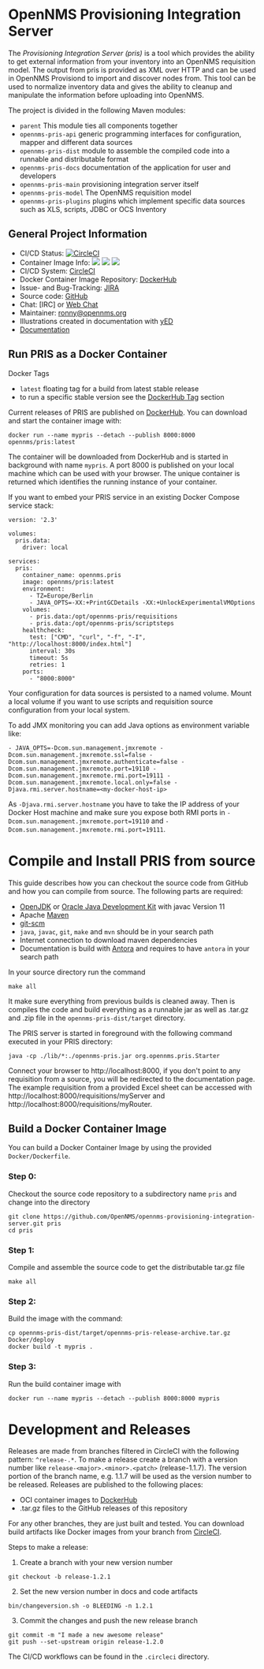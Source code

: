 
# OpenNMS Provisioning Integration Server

The _Provisioning Integration Server (pris)_ is a tool which provides the ability to get external information from your inventory into an OpenNMS requisition model.
The output from pris is provided as XML over HTTP and can be used in OpenNMS Provisiond to import and discover nodes from.
This tool can be used to normalize inventory data and gives the ability to cleanup and manipulate the information before uploading into OpenNMS.

The project is divided in the following Maven modules:

* `parent` This module ties all components together 
* `opennms-pris-api` generic programming interfaces for configuration, mapper and different data sources
* `opennms-pris-dist` module to assemble the compiled code into a runnable and distributable format
* `opennms-pris-docs` documentation of the application for user and developers 
* `opennms-pris-main` provisioning integration server itself
* `opennms-pris-model` The OpenNMS requisition model
* `opennms-pris-plugins` plugins which implement specific data sources such as XLS, scripts, JDBC or OCS Inventory

## General Project Information

* CI/CD Status: [![CircleCI](https://circleci.com/gh/OpenNMS/opennms-provisioning-integration-server.svg?style=svg)](https://circleci.com/gh/OpenNMS/opennms-provisioning-integration-server)
* Container Image Info: [![](https://images.microbadger.com/badges/version/opennms/pris.svg)](https://microbadger.com/images/opennms/pris "Get your own version badge on microbadger.com") [![](https://images.microbadger.com/badges/image/opennms/pris.svg)](https://microbadger.com/images/opennms/pris "Get your own image badge on microbadger.com") [![](https://images.microbadger.com/badges/license/opennms/pris.svg)](https://microbadger.com/images/opennms/pris "Get your own license badge on microbadger.com")
* CI/CD System: [CircleCI]
* Docker Container Image Repository: [DockerHub]
* Issue- and Bug-Tracking: [JIRA]
* Source code: [GitHub]
* Chat: [IRC] or [Web Chat]
* Maintainer: ronny@opennms.org
* Illustrations created in documentation with [yED]
* [Documentation]

## Run PRIS as a Docker Container

Docker Tags

* `latest` floating tag for a build from latest stable release
* to run a specific stable version see the [DockerHub Tag] section

Current releases of PRIS are published on [DockerHub].
You can download and start the container image with:

    docker run --name mypris --detach --publish 8000:8000 opennms/pris:latest

The container will be downloaded from DockerHub and is started in background with name `mypris`.
A port 8000 is published on your local machine which can be used with your browser.
The unique container is returned which identifies the running instance of your container.

If you want to embed your PRIS service in an existing Docker Compose service stack:

```
version: '2.3'

volumes:
  pris.data:
    driver: local

services:
  pris:
    container_name: opennms.pris
    image: opennms/pris:latest
    environment:
      - TZ=Europe/Berlin
      - JAVA_OPTS=-XX:+PrintGCDetails -XX:+UnlockExperimentalVMOptions
    volumes:
      - pris.data:/opt/opennms-pris/requisitions
      - pris.data:/opt/opennms-pris/scriptsteps
    healthcheck:
      test: ["CMD", "curl", "-f", "-I", "http://localhost:8000/index.html"]
      interval: 30s
      timeout: 5s
      retries: 1
    ports:
      - "8000:8000"
```   

Your configuration for data sources is persisted to a named volume.
Mount a local volume if you want to use scripts and requisition source configuration from your local system.

To add JMX monitoring you can add Java options as environment variable like:

```
- JAVA_OPTS=-Dcom.sun.management.jmxremote -Dcom.sun.management.jmxremote.ssl=false -Dcom.sun.management.jmxremote.authenticate=false -Dcom.sun.management.jmxremote.port=19110 -Dcom.sun.management.jmxremote.rmi.port=19111 -Dcom.sun.management.jmxremote.local.only=false -Djava.rmi.server.hostname=<my-docker-host-ip>
```

As `-Djava.rmi.server.hostname` you have to take the IP address of your Docker Host machine and make sure you expose both RMI ports in `-Dcom.sun.management.jmxremote.port=19110` and `-Dcom.sun.management.jmxremote.rmi.port=19111`.

# Compile and Install PRIS from source

This guide describes how you can checkout the source code from GitHub and how you can compile from source.
The following parts are required: 

* [OpenJDK] or [Oracle Java Development Kit] with javac Version 11
* Apache [Maven]
* [git-scm]
* `java`, `javac`, `git`, `make` and `mvn` should be in your search path
* Internet connection to download maven dependencies
* Documentation is build with [Antora] and requires to have `antora` in your search path

In your source directory run the command

    make all

It make sure everything from previous builds is cleaned away.
Then is compiles the code and build everything as a runnable jar as well as .tar.gz and .zip file in the `opennms-pris-dist/target` directory.

The PRIS server is started in foreground with the following command executed in your PRIS directory:

    java -cp ./lib/*:./opennms-pris.jar org.opennms.pris.Starter 

Connect your browser to http://localhost:8000, if you don't point to any requisition from a source, you will be redirected to the documentation page.
The example requisition from a provided Excel sheet can be accessed with http://localhost:8000/requisitions/myServer and http://localhost:8000/requisitions/myRouter.

## Build a Docker Container Image

You can build a Docker Container Image by using the provided `Docker/Dockerfile`.

### Step 0:

Checkout the source code repository to a subdirectory name `pris` and change into the directory

```
git clone https://github.com/OpenNMS/opennms-provisioning-integration-server.git pris
cd pris
```

### Step 1:

Compile and assemble the source code to get the distributable tar.gz file

```
make all
```

### Step 2:

Build the image with the command:

```
cp opennms-pris-dist/target/opennms-pris-release-archive.tar.gz Docker/deploy
docker build -t mypris .
```

### Step 3:

Run the build container image with

```
docker run --name mypris --detach --publish 8000:8000 mypris
```

# Development and Releases

Releases are made from branches filtered in CircleCI with the following pattern: `^release-.*`.
To make a release create a branch with a version number like `release-<major>.<minor>.<patch>` (release-1.1.7).
The version portion of the branch name, e.g. 1.1.7 will be used as the version number to be released.
Releases are published to the following places:

* OCI container images to [DockerHub]
* .tar.gz files to the GitHub releases of this repository

For any other branches, they are just built and tested.
You can download build artifacts like Docker images from your branch from [CircleCI].

Steps to make a release:

1. Create a branch with your new version number
```
git checkout -b release-1.2.1
```

2. Set the new version number in docs and code artifacts

```
bin/changeversion.sh -o BLEEDING -n 1.2.1
```

3. Commit the changes and push the new release branch

```
git commit -m "I made a new awesome release"
git push --set-upstream origin release-1.2.0
```

The CI/CD workflows can be found in the `.circleci` directory.

[GitHub]: https://github.com/OpenNMS/opennms-provisioning-integration-server.git
[CircleCI]: https://circleci.com/gh/opennms/opennms-provisioning-integration-server
[DockerHub]: https://hub.docker.com/r/opennms/pris
[DockerHub Tag]: https://hub.docker.com/r/opennms/pris/tags/
[JIRA]: https://issues.opennms.org/projects/PRIS
[OpenJDK]: http://openjdk.java.net/
[Oracle Java Development Kit]: http://www.oracle.com/technetwork/java/javase/downloads/jdk7-downloads-1880260.html
[Maven]: http://maven.apache.org/
[git-scm]: http://git-scm.com/
[yED]: http://www.yworks.com/en/products_yed_about.html
[Web Chat]: https://chats.opennms.org/opennms-discuss
[Documentation]: https://docs.opennms.com
[Antora]: https://docs.antora.org/antora/2.3/install/install-antora/
